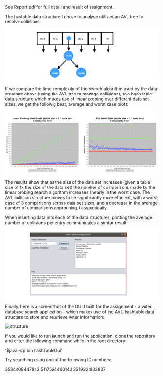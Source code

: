 See Report.pdf for full detail and result of assignment.

The hastable data structure I chose to analyse utilized an AVL tree to resolve collisions:

![structure](/images/data_structure.png)

If we compare the time complexity of the search algorithm used by the data structure above (using the AVL tree to manage collisions), to a hash table data structure which makes use of linear probing over different data set sizes, we get the followig best, average and worst case plots:

![structure](/images/complexity.png)

The results show that as the size of the data set increases (given a table size of 1x the size of the data set) the number of comparisons made by the linear probing search algorithm increases linearly in the worst case. The AVL collision structure proves to be significantly more efficient, with a worst case of 3 comparisons across data set sizes, and a decrease in the average number of comparisons approching 1 asyptotically. 

When inserting data into each of the data structures, plotting the average number of collisions per entry communicates a similar result:

![structure](/images/GUI.png)

Finally, here is a screenshot of the GUI I built for the assignment - a voter database search application - which makes use of the AVL-hashtable data structure to store and returieve voter information:

![structure](/images/comparisons.png)

If you would like to run launch and run the application, clone the repository and enter the following command while in the root directory:

'$java -cp bin hashTableGui'

Try searching using one of the following ID numbers:

3584409447843
5117524460143
3319324133837
